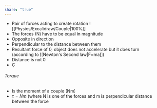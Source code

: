 ```yaml
---
share: "true"
---
```


- Pair of forces acting to create rotation
![[Physics/Excalidraw/Couple|100%]]
- The forces (N) have to be equal in magnitude
- Opposite in direction
- Perpendicular to the distance between them
- Resultant force of 0, object does not accelerate but it does turn (according to [[Newton's Second law|F=ma]])
- Distance is not 0
- C

###### Torque
- Is the moment of a couple (Nm)
- $τ=Nm$ (where N is one of the forces and m is perpendicular distance between the force